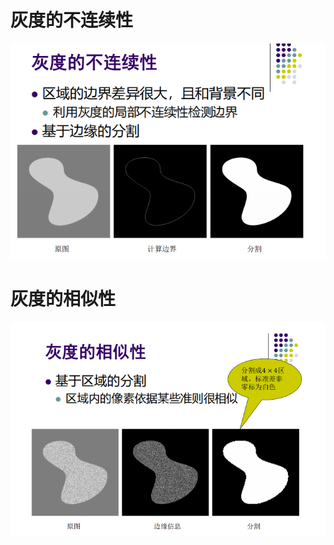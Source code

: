 # 灰度的不连续性
![](../photo/Pasted%20image%2020240709145832.png)
# 灰度的相似性
![](../photo/Pasted%20image%2020240709152025.png)
